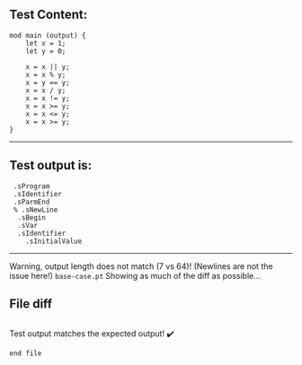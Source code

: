 
Test Content: 
-------------------------
```
mod main (output) {
    let x = 1;
    let y = 0;

    x = x || y;
    x = x % y;
    x = y == y;
    x = x / y;
    x = x != y;
    x = x >= y;
    x = x <= y;
    x = x >= y;
}
```
------------------------
Test output is: 
-------------------------
```
 .sProgram
 .sIdentifier
 .sParmEnd
 % .sNewLine
  .sBegin
  .sVar
  .sIdentifier
    .sInitialValue

```
------------------------
Warning, output length does not match (7 vs 64)!  (Newlines are not the issue here!) `base-case.pt`
Showing as much of the diff as possible...

File diff
-------------------------
```diff

```
Test output matches the expected output! :heavy_check_mark:

```
end file
